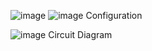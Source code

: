 ![image](https://user-images.githubusercontent.com/113822588/204129655-5126ce23-b890-43bf-98eb-ff34169dbd24.png)
![image](https://user-images.githubusercontent.com/113822588/204827380-ca9d4247-df3f-4430-b8a8-c2e35a8fcae7.png)
Configuration

![image](https://user-images.githubusercontent.com/113822588/204135589-6bde2554-85d5-467c-abe9-9bfadd8c725e.png)
Circuit Diagram
